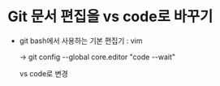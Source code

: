 # Git 문서 편집을 vs code로 바꾸기

* git bash에서 사용하는 기본 편집기 : vim

  -> git config --global core.editor "code --wait"

  vs code로 변경